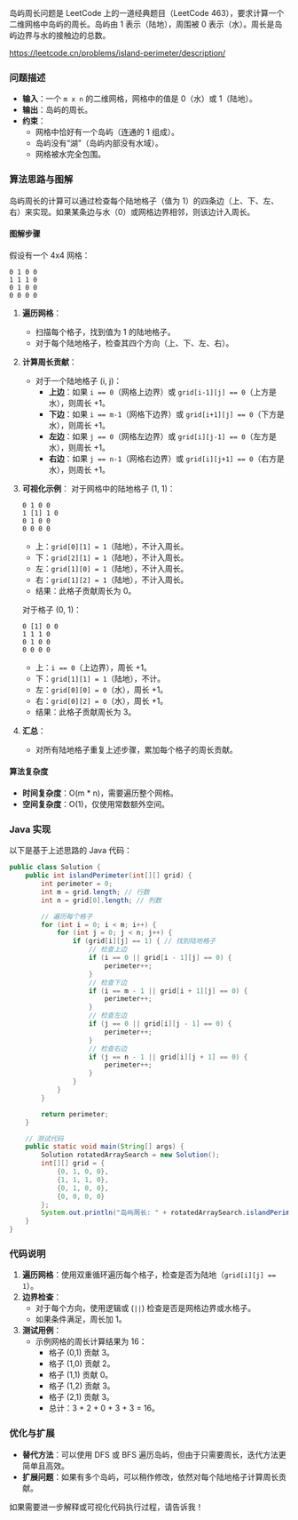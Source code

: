 岛屿周长问题是 LeetCode 上的一道经典题目（LeetCode 463），要求计算一个二维网格中岛屿的周长。岛屿由 1 表示（陆地），周围被 0 表示（水）。周长是岛屿边界与水的接触边的总数。

https://leetcode.cn/problems/island-perimeter/description/

### 问题描述
- **输入**：一个 `m x n` 的二维网格，网格中的值是 0（水）或 1（陆地）。
- **输出**：岛屿的周长。
- **约束**：
    - 网格中恰好有一个岛屿（连通的 1 组成）。
    - 岛屿没有“湖”（岛屿内部没有水域）。
    - 网格被水完全包围。

### 算法思路与图解
岛屿周长的计算可以通过检查每个陆地格子（值为 1）的四条边（上、下、左、右）来实现。如果某条边与水（0）或网格边界相邻，则该边计入周长。

#### 图解步骤
假设有一个 4x4 网格：
```
0 1 0 0
1 1 1 0
0 1 0 0
0 0 0 0
```

1. **遍历网格**：
    - 扫描每个格子，找到值为 1 的陆地格子。
    - 对于每个陆地格子，检查其四个方向（上、下、左、右）。

2. **计算周长贡献**：
    - 对于一个陆地格子 (i, j)：
        - **上边**：如果 `i == 0`（网格上边界）或 `grid[i-1][j] == 0`（上方是水），则周长 +1。
        - **下边**：如果 `i == m-1`（网格下边界）或 `grid[i+1][j] == 0`（下方是水），则周长 +1。
        - **左边**：如果 `j == 0`（网格左边界）或 `grid[i][j-1] == 0`（左方是水），则周长 +1。
        - **右边**：如果 `j == n-1`（网格右边界）或 `grid[i][j+1] == 0`（右方是水），则周长 +1。

3. **可视化示例**：
   对于网格中的陆地格子 (1, 1)：
   ```
   0 1 0 0
   1 [1] 1 0
   0 1 0 0
   0 0 0 0
   ```
    - 上：`grid[0][1] = 1`（陆地），不计入周长。
    - 下：`grid[2][1] = 1`（陆地），不计入周长。
    - 左：`grid[1][0] = 1`（陆地），不计入周长。
    - 右：`grid[1][2] = 1`（陆地），不计入周长。
    - 结果：此格子贡献周长为 0。

   对于格子 (0, 1)：
   ```
   0 [1] 0 0
   1 1 1 0
   0 1 0 0
   0 0 0 0
   ```
    - 上：`i == 0`（上边界），周长 +1。
    - 下：`grid[1][1] = 1`（陆地），不计。
    - 左：`grid[0][0] = 0`（水），周长 +1。
    - 右：`grid[0][2] = 0`（水），周长 +1。
    - 结果：此格子贡献周长为 3。

4. **汇总**：
    - 对所有陆地格子重复上述步骤，累加每个格子的周长贡献。

#### 算法复杂度
- **时间复杂度**：O(m * n)，需要遍历整个网格。
- **空间复杂度**：O(1)，仅使用常数额外空间。

### Java 实现
以下是基于上述思路的 Java 代码：

```java
public class Solution {
    public int islandPerimeter(int[][] grid) {
        int perimeter = 0;
        int m = grid.length; // 行数
        int n = grid[0].length; // 列数

        // 遍历每个格子
        for (int i = 0; i < m; i++) {
            for (int j = 0; j < n; j++) {
                if (grid[i][j] == 1) { // 找到陆地格子
                    // 检查上边
                    if (i == 0 || grid[i - 1][j] == 0) {
                        perimeter++;
                    }
                    // 检查下边
                    if (i == m - 1 || grid[i + 1][j] == 0) {
                        perimeter++;
                    }
                    // 检查左边
                    if (j == 0 || grid[i][j - 1] == 0) {
                        perimeter++;
                    }
                    // 检查右边
                    if (j == n - 1 || grid[i][j + 1] == 0) {
                        perimeter++;
                    }
                }
            }
        }

        return perimeter;
    }

    // 测试代码
    public static void main(String[] args) {
        Solution rotatedArraySearch = new Solution();
        int[][] grid = {
            {0, 1, 0, 0},
            {1, 1, 1, 0},
            {0, 1, 0, 0},
            {0, 0, 0, 0}
        };
        System.out.println("岛屿周长: " + rotatedArraySearch.islandPerimeter(grid)); // 输出 16
    }
}
```

### 代码说明
1. **遍历网格**：使用双重循环遍历每个格子，检查是否为陆地（`grid[i][j] == 1`）。
2. **边界检查**：
    - 对于每个方向，使用逻辑或 (`||`) 检查是否是网格边界或水格子。
    - 如果条件满足，周长加 1。
3. **测试用例**：
    - 示例网格的周长计算结果为 16：
        - 格子 (0,1) 贡献 3。
        - 格子 (1,0) 贡献 2。
        - 格子 (1,1) 贡献 0。
        - 格子 (1,2) 贡献 3。
        - 格子 (2,1) 贡献 3。
        - 总计：3 + 2 + 0 + 3 + 3 = 16。

### 优化与扩展
- **替代方法**：可以使用 DFS 或 BFS 遍历岛屿，但由于只需要周长，迭代方法更简单且高效。
- **扩展问题**：如果有多个岛屿，可以稍作修改，依然对每个陆地格子计算周长贡献。

如果需要进一步解释或可视化代码执行过程，请告诉我！